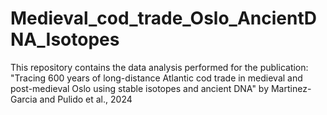 # Medieval_cod_trade_Oslo_AncientDNA_Isotopes
This repository contains the data analysis performed for the publication: "Tracing 600 years of long-distance Atlantic cod trade in medieval and post-medieval Oslo using stable isotopes and ancient DNA" by Martinez-Garcia and Pulido et al., 2024

